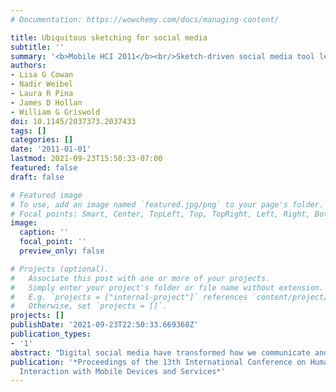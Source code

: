 ```yaml
---
# Documentation: https://wowchemy.com/docs/managing-content/

title: Ubiquitous sketching for social media
subtitle: ''
summary: '<b>Mobile HCI 2011</b><br/>Sketch-driven social media tool lets users draw on paper that is auto-uploaded to online platforms via smartphone capture. Low-latency image processing recognizes sketches and converts them into shareable digital content, enabling instant social sharing without specialized hardware. Field studies demonstrate increased user engagement and creativity compared to text-only posting.'
authors:
- Lisa G Cowan
- Nadir Weibel
- Laura R Pina
- James D Hollan
- William G Griswold
doi: 10.1145/2037373.2037433
tags: []
categories: []
date: '2011-01-01'
lastmod: 2021-09-23T15:50:33-07:00
featured: false
draft: false

# Featured image
# To use, add an image named `featured.jpg/png` to your page's folder.
# Focal points: Smart, Center, TopLeft, Top, TopRight, Left, Right, BottomLeft, Bottom, BottomRight.
image:
  caption: ''
  focal_point: ''
  preview_only: false

# Projects (optional).
#   Associate this post with one or more of your projects.
#   Simply enter your project's folder or file name without extension.
#   E.g. `projects = ["internal-project"]` references `content/project/deep-learning/index.md`.
#   Otherwise, set `projects = []`.
projects: []
publishDate: '2021-09-23T22:50:33.669368Z'
publication_types:
- '1'
abstract: "Digital social media have transformed how we communicate and manage our relationships. Despite its portability, sketching as a social medium has been largely left behind. Given sketching's unique affordances for visual communication this absence is a real loss. Sketches convey visuo-spatial ideas directly, require minimal detail to render concepts, and show the peculiarities of handwriting. Sketching holds the promise to enrich how we communicate, and its ubiquity is critical for sharing information at opportune moments. We present the results of an exploratory field study of ubiquitous sketching for social media, documenting users' experiences with UbiSketch. This system integrates digital pens, paper, and mobile phones to support the transmission of paper sketches to online services. We learned that UbiSketch enabled participants to leverage sketching's unique affordances, that ubiquitous sketching creates a synergy with the practice of posting context-dependent information, and that it broadens and deepens social interaction."
publication: '*Proceedings of the 13th International Conference on Human Computer
  Interaction with Mobile Devices and Services*'
---
```

